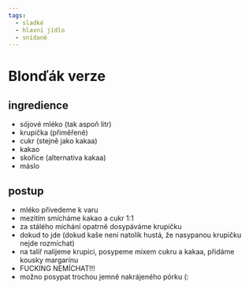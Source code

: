 ```yaml
---
tags:
  - sladké
  - hlavní jídlo
  - snídaně
--- 
```


# Blonďák verze

## ingredience
- sójové mléko (tak aspoň litr)
- krupička (přiměřeně)
- cukr (stejně jako kakaa)
- kakao
- skořice (alternativa kakaa)
- máslo

## postup
- mléko přivedeme k varu
- mezitím smícháme kakao a cukr 1:1
- za stálého míchání opatrně dosypáváme krupičku
- dokud to jde (dokud kaše není natolik hustá, že nasypanou krupičku nejde rozmíchat)
- na talíř nalijeme krupici, posypeme mixem cukru a kakaa, přidáme kousky margarínu
- FUCKING NEMÍCHAT!!!
- možno posypat trochou jemně nakrájeného pórku (:

<!--stackedit_data:
eyJoaXN0b3J5IjpbNjE0MDQ5Nzc5LDEwOTcwMzk1OV19
-->